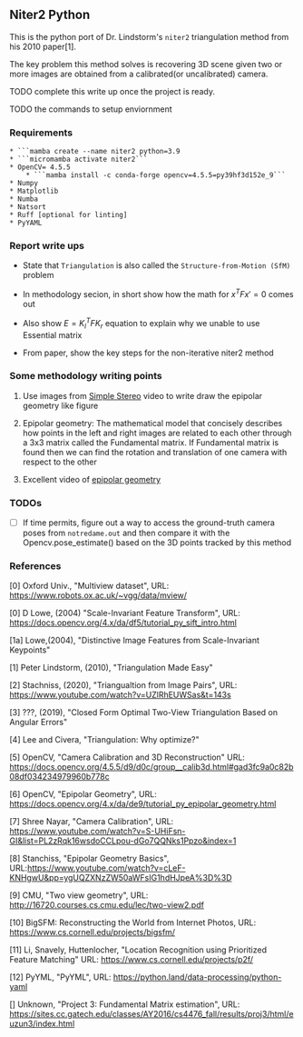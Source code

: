 ## Niter2 Python

This is the python port of Dr. Lindstorm's ```niter2``` triangulation method from his 2010 paper[1]. 

The key problem this method solves is recovering 3D scene given two or more images are obtained from a calibrated(or uncalibrated) camera.

TODO complete this write up once the project is ready.

TODO the commands to setup enviornment

### Requirements
    * ```mamba create --name niter2 python=3.9
    * ```micromamba activate niter2```
    * OpenCV= 4.5.5
        * ```mamba install -c conda-forge opencv=4.5.5=py39hf3d152e_9```
    * Numpy
    * Matplotlib
    * Numba
    * Natsort
    * Ruff [optional for linting]
    * PyYAML

### Report write ups

* State that ```Triangulation``` is also called the ```Structure-from-Motion (SfM)``` problem

* In methodology secion, in short show how the math for $x^TFx' = 0$ comes out

* Also show $E = K_l^T F K_r$ equation to explain why we unable to use Essential matrix

* From paper, show the key steps for the non-iterative niter2 method




### Some methodology writing points

1. Use images from [Simple Stereo](https://www.youtube.com/watch?v=hUVyDabn1Mg&list=PL2zRqk16wsdoCCLpou-dGo7QQNks1Ppzo&index=5) video to write draw the epipolar geometry like figure

2. Epipolar geometry: The mathematical model that concisely describes how points in the left and right images are related to each other through a 3x3 matrix called the Fundamental matrix. If Fundamental matrix is found then we can find the rotation and translation of one camera with respect to the other

3. Excellent video of [epipolar geometry](https://www.youtube.com/watch?v=6kpBqfgSPRc&list=PL2zRqk16wsdoCCLpou-dGo7QQNks1Ppzo&index=8)

### TODOs

- [ ] If time permits, figure out a way to access the ground-truth camera poses from ```notredame.out``` and then compare it with the Opencv.pose_estimate() based on the 3D points tracked by this method 


### References

[0] Oxford Univ., "Multiview dataset", URL: https://www.robots.ox.ac.uk/~vgg/data/mview/

[0] D Lowe, (2004) "Scale-Invariant Feature Transform", URL: https://docs.opencv.org/4.x/da/df5/tutorial_py_sift_intro.html

[1a] Lowe,(2004), "Distinctive Image Features from Scale-Invariant Keypoints"

[1] Peter Lindstorm, (2010), "Triangulation Made Easy"

[2] Stachniss, (2020), "Triangualtion from Image Pairs", URL: https://www.youtube.com/watch?v=UZlRhEUWSas&t=143s

[3] ???, (2019), "Closed Form Optimal Two-View Triangulation Based on Angular Errors"

[4] Lee and Civera, "Triangulation: Why optimize?"

[5] OpenCV, "Camera Calibration and 3D Reconstruction" URL: https://docs.opencv.org/4.5.5/d9/d0c/group__calib3d.html#gad3fc9a0c82b08df034234979960b778c

[6] OpenCV, "Epipolar Geometry", URL: https://docs.opencv.org/4.x/da/de9/tutorial_py_epipolar_geometry.html

[7] Shree Nayar, "Camera Calibration", URL: https://www.youtube.com/watch?v=S-UHiFsn-GI&list=PL2zRqk16wsdoCCLpou-dGo7QQNks1Ppzo&index=1

[8] Stanchiss, "Epipolar Geometry Basics", URL:https://www.youtube.com/watch?v=cLeF-KNHgwU&pp=ygUQZXNzZW50aWFsIG1hdHJpeA%3D%3D

[9] CMU, "Two view geometry", URL: http://16720.courses.cs.cmu.edu/lec/two-view2.pdf

[10] BigSFM: Reconstructing the World from Internet Photos, URL: https://www.cs.cornell.edu/projects/bigsfm/

[11] Li, Snavely, Huttenlocher, "Location Recognition using Prioritized Feature Matching" URL: https://www.cs.cornell.edu/projects/p2f/

[12] PyYML, "PyYML", URL: https://python.land/data-processing/python-yaml

[] Unknown, "Project 3: Fundamental Matrix estimation", URL: https://sites.cc.gatech.edu/classes/AY2016/cs4476_fall/results/proj3/html/euzun3/index.html